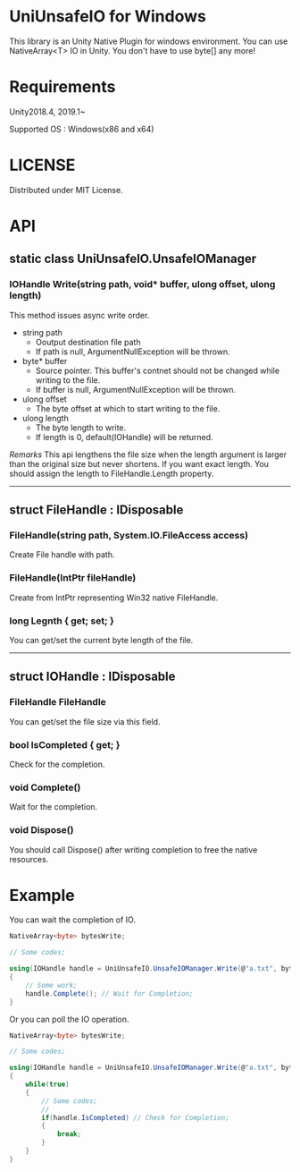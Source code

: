 # UniUnsafeIO for Windows

This library is an Unity Native Plugin for windows environment.
You can use NativeArray&lt;T&gt; IO in Unity.
You don't have to use byte[] any more!

# Requirements

Unity2018.4, 2019.1~

Supported OS : Windows(x86 and x64)

# LICENSE

Distributed under MIT License.

# API

## static class UniUnsafeIO.UnsafeIOManager

### IOHandle Write(string path, void* buffer, ulong offset, ulong length)

This method issues async write order.

- string path
    - Ooutput destination file path
    - If path is null, ArgumentNullException will be thrown.
- byte* buffer
    - Source pointer. This buffer's contnet should not be changed while writing to the file.
    - If buffer is null, ArgumentNullException will be thrown.
- ulong offset
    - The byte offset at which to start writing to the file.
- ulong length
    - The byte length to write. 
    - If length is 0, default(IOHandle) will be returned.

*Remarks*
This api lengthens the file size when the length argument is larger than the original size but never shortens.
If you want exact length. You should assign the length to FileHandle.Length property.

---

## struct FileHandle : IDisposable

### FileHandle(string path, System.IO.FileAccess access)

Create File handle with path.

### FileHandle(IntPtr fileHandle)

Create from IntPtr representing Win32 native FileHandle.

### long Legnth { get; set; }

You can get/set the current byte length of the file.

---

## struct IOHandle : IDisposable

### FileHandle FileHandle

You can get/set the file size via this field.

### bool IsCompleted { get; }

Check for the completion.

### void Complete()

Wait for the completion.

### void Dispose()

You should call Dispose() after writing completion to free the native resources.

# Example

You can wait the completion of IO.

```csharp
NativeArray<byte> bytesWrite;

// Some codes;

using(IOHandle handle = UniUnsafeIO.UnsafeIOManager.Write(@"a.txt", bytesWrite.GetUnsafePtr(), offset: 0, length: (ulong)bytesWrite.Length))
{    
    // Some work;
    handle.Complete(); // Wait for Completion;
}
```

Or you can poll the IO operation.

```csharp
NativeArray<byte> bytesWrite;

// Some codes;

using(IOHandle handle = UniUnsafeIO.UnsafeIOManager.Write(@"a.txt", bytesWrite.GetUnsafePtr(), offset: 0, length: bytesWrite.Length))
{
    while(true)
    {
        // Some codes;
        // 
        if(handle.IsCompleted) // Check for Completion;
        {
            break;
        }
    }
}
```